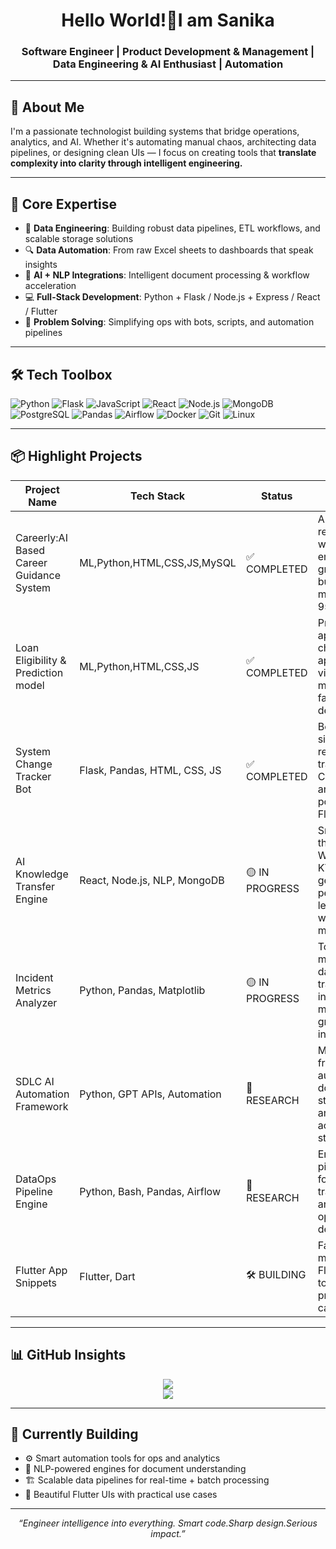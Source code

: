 <h1 align="center">Hello World!👋I am Sanika</h1>
<h3 align="center">Software Engineer | Product Development & Management | Data Engineering & AI Enthusiast | Automation</h3>

---

## 🚀 About Me

I'm a passionate technologist building systems that bridge operations, analytics, and AI. Whether it's automating manual chaos, architecting data pipelines, or designing clean UIs — I focus on creating tools that **translate complexity into clarity through intelligent engineering.**

---

## 💼 Core Expertise

- 🧪 **Data Engineering**: Building robust data pipelines, ETL workflows, and scalable storage solutions
- 🔍 **Data Automation**: From raw Excel sheets to dashboards that speak insights
- 🤖 **AI + NLP Integrations**: Intelligent document processing & workflow acceleration
- 💻 **Full-Stack Development**: Python + Flask / Node.js + Express / React / Flutter
- 🎯 **Problem Solving**: Simplifying ops with bots, scripts, and automation pipelines

---

## 🛠️ Tech Toolbox

![Python](https://img.shields.io/badge/-Python-000?style=flat&logo=python)
![Flask](https://img.shields.io/badge/-Flask-000?style=flat&logo=flask)
![JavaScript](https://img.shields.io/badge/-JavaScript-000?style=flat&logo=javascript)
![React](https://img.shields.io/badge/-React-000?style=flat&logo=react)
![Node.js](https://img.shields.io/badge/-Node.js-000?style=flat&logo=node.js)
![MongoDB](https://img.shields.io/badge/-MongoDB-000?style=flat&logo=mongodb)
![PostgreSQL](https://img.shields.io/badge/-PostgreSQL-000?style=flat&logo=postgresql)
![Pandas](https://img.shields.io/badge/-Pandas-000?style=flat&logo=pandas)
![Airflow](https://img.shields.io/badge/-Apache%20Airflow-000?style=flat&logo=apache-airflow)
![Docker](https://img.shields.io/badge/-Docker-000?style=flat&logo=docker)
![Git](https://img.shields.io/badge/-Git-000?style=flat&logo=git)
![Linux](https://img.shields.io/badge/-Linux-000?style=flat&logo=linux)

---

## 📦 Highlight Projects

| Project Name                             | Tech Stack                     | Status         | Notes                                                                                                            |
|------------------------------------------|--------------------------------|----------------|------------------------------------------------------------------------------------------------------------------|
| Careerly:AI Based Career Guidance System | ML,Python,HTML,CSS,JS,MySQL    | ✅ COMPLETED   | AI-driven career recommendation website for engineering graduates, building KNN ML model with over 95% accuracy.
| Loan Eligibility & Prediction model      | ML,Python,HTML,CSS,JS          | ✅ COMPLETED   | Predicts loan approval chances using applicant data via trained ML model, ensuring faster lending decisions.
| System Change Tracker Bot                | Flask, Pandas, HTML, CSS, JS   | ✅ COMPLETED   | Bot that simplifies release/change tracking using CRQ numbers and timelines, powered by Flask + Pandas.|
| AI Knowledge Transfer Engine             | React, Node.js, NLP, MongoDB   | 🟡 IN PROGRESS | Smart engine that reads Word/PPT/Excel KT docs and generates personalized learning paths with quizzes and modules.|
| Incident Metrics Analyzer                | Python, Pandas, Matplotlib     | 🟡 IN PROGRESS | Tool that reads monthly ops data and transforms it into interactive metrics & graphs for insights.|
| SDLC AI Automation Framework             | Python, GPT APIs, Automation   | 🧠 RESEARCH    | Modular AI framework that automates documentation, status reporting, and compliance across SDLC stages.|
| DataOps Pipeline Engine                  | Python, Bash, Pandas, Airflow  | 🧠 RESEARCH    | End-to-end pipeline setup for ingesting, transforming, and analyzing ops data across departments.|
| Flutter App Snippets                     | Flutter, Dart                  | 🛠️ BUILDING    | Fast, elegant mini-projects in Flutter designed to show practical mobile capabilities.|


---

## 📊 GitHub Insights

<p align="center">
  <img src="https://github-readme-stats.vercel.app/api?username=sanikass&show_icons=true&theme=radical" />
  <br />
  <img src="https://github-readme-stats.vercel.app/api/top-langs/?username=sanikass&layout=compact&theme=radical" />
</p>

---

## 🌱 Currently Building

- ⚙️ Smart automation tools for ops and analytics  
- 🧠 NLP-powered engines for document understanding  
- 🏗️ Scalable data pipelines for real-time + batch processing  
- 📱 Beautiful Flutter UIs with practical use cases  
  
---

<p align="center"><i>“Engineer intelligence into everything. Smart code.Sharp design.Serious impact.”</i></p>
